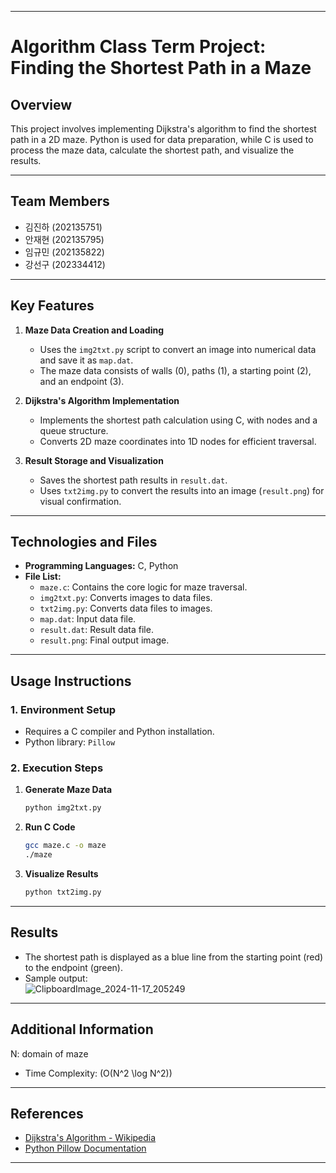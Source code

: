 
---

# Algorithm Class Term Project: Finding the Shortest Path in a Maze

## Overview
This project involves implementing Dijkstra's algorithm to find the shortest path in a 2D maze. Python is used for data preparation, while C is used to process the maze data, calculate the shortest path, and visualize the results.

---

## Team Members

- 김진하 (202135751)  
- 안재현 (202135795)  
- 임규민 (202135822)  
- 강선구 (202334412)

  
---

## Key Features
1. **Maze Data Creation and Loading**  
   - Uses the `img2txt.py` script to convert an image into numerical data and save it as `map.dat`.  
   - The maze data consists of walls (0), paths (1), a starting point (2), and an endpoint (3).

2. **Dijkstra's Algorithm Implementation**  
   - Implements the shortest path calculation using C, with nodes and a queue structure.  
   - Converts 2D maze coordinates into 1D nodes for efficient traversal.

3. **Result Storage and Visualization**  
   - Saves the shortest path results in `result.dat`.  
   - Uses `txt2img.py` to convert the results into an image (`result.png`) for visual confirmation.

---

## Technologies and Files
- **Programming Languages:** C, Python  
- **File List:**  
   - `maze.c`: Contains the core logic for maze traversal.  
   - `img2txt.py`: Converts images to data files.  
   - `txt2img.py`: Converts data files to images.  
   - `map.dat`: Input data file.  
   - `result.dat`: Result data file.  
   - `result.png`: Final output image.

---

## Usage Instructions
### 1. Environment Setup
- Requires a C compiler and Python installation.
- Python library: `Pillow`

### 2. Execution Steps
1. **Generate Maze Data**
   ```bash
   python img2txt.py
   ```
2. **Run C Code**
   ```bash
   gcc maze.c -o maze
   ./maze
   ```
3. **Visualize Results**
   ```bash
   python txt2img.py
   ```

---

## Results
- The shortest path is displayed as a blue line from the starting point (red) to the endpoint (green).  
- Sample output:  
![ClipboardImage_2024-11-17_205249](https://github.com/user-attachments/assets/aee90560-1eb1-4a8c-b496-d6e4a28bd273)

---

## Additional Information
  N: domain of maze
   - Time Complexity: \(O(N^2 \log N^2)\)
  
---

## References
- [Dijkstra's Algorithm - Wikipedia](https://en.wikipedia.org/wiki/Dijkstra's_algorithm)  
- [Python Pillow Documentation](https://pillow.readthedocs.io/)

---
